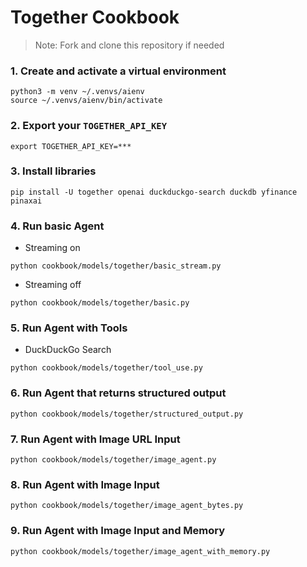 # Together Cookbook

> Note: Fork and clone this repository if needed

### 1. Create and activate a virtual environment

```shell
python3 -m venv ~/.venvs/aienv
source ~/.venvs/aienv/bin/activate
```

### 2. Export your `TOGETHER_API_KEY`

```shell
export TOGETHER_API_KEY=***
```

### 3. Install libraries

```shell
pip install -U together openai duckduckgo-search duckdb yfinance pinaxai
```

### 4. Run basic Agent

- Streaming on

```shell
python cookbook/models/together/basic_stream.py
```

- Streaming off

```shell
python cookbook/models/together/basic.py
```

### 5. Run Agent with Tools

- DuckDuckGo Search
```shell
python cookbook/models/together/tool_use.py
```

### 6. Run Agent that returns structured output

```shell
python cookbook/models/together/structured_output.py
```

### 7. Run Agent with Image URL Input

```shell
python cookbook/models/together/image_agent.py
```

### 8. Run Agent with Image Input

```shell
python cookbook/models/together/image_agent_bytes.py
```

### 9. Run Agent with Image Input and Memory

```shell
python cookbook/models/together/image_agent_with_memory.py
```
